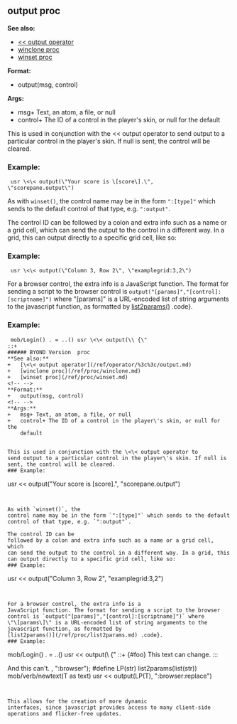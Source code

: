 ## output proc
**See also:**
+   [\<\< output operator](/ref/operator/%3c%3c/output.md) 
+   [winclone proc](/ref/proc/winclone.md) 
+   [winset proc](/ref/proc/winset.md) 
<!-- -->
**Format:**
+   output(msg, control)
<!-- -->
**Args:**
+   msg+ Text, an atom, a file, or null
+   control+ The ID of a control in the player\'s skin, or null for the
    default


This is used in conjunction with the \<\< output operator to
send output to a particular control in the player\'s skin. If null is
sent, the control will be cleared.
### Example:

```
 usr \<\< output(\"Your score is \[score\].\",
\"scorepane.output\") 
```
 

As with `winset()`, the
control name may be in the form `":[type]"` which sends to the default
control of that type, e.g. `":output"`. 

The control ID can be
followed by a colon and extra info such as a name or a grid cell, which
can send the output to the control in a different way. In a grid, this
can output directly to a specific grid cell, like so:
### Example:

```
 usr \<\< output(\"Column 3, Row 2\", \"examplegrid:3,2\")

```
 

For a browser control, the extra info is a
JavaScript function. The format for sending a script to the browser
control is `output("[params]","[control]:[scriptname]")` where
\"\[params\]\" is a URL-encoded list of string arguments to the
javascript function, as formatted by
[list2params()](/ref/proc/list2params.md) .code}.
### Example:

```
 mob/Login() . = ..() usr \<\< output(\\ {\"
::+ 
###### BYOND Version  proc
**See also:**
+   [\<\< output operator](/ref/operator/%3c%3c/output.md) 
+   [winclone proc](/ref/proc/winclone.md) 
+   [winset proc](/ref/proc/winset.md) 
<!-- -->
**Format:**
+   output(msg, control)
<!-- -->
**Args:**
+   msg+ Text, an atom, a file, or null
+   control+ The ID of a control in the player\'s skin, or null for the
    default


This is used in conjunction with the \<\< output operator to
send output to a particular control in the player\'s skin. If null is
sent, the control will be cleared.
### Example:

```
 usr \<\< output(\"Your score is \[score\].\",
\"scorepane.output\") 
```
 

As with `winset()`, the
control name may be in the form `":[type]"` which sends to the default
control of that type, e.g. `":output"`. 

The control ID can be
followed by a colon and extra info such as a name or a grid cell, which
can send the output to the control in a different way. In a grid, this
can output directly to a specific grid cell, like so:
### Example:

```
 usr \<\< output(\"Column 3, Row 2\", \"examplegrid:3,2\")

```
 

For a browser control, the extra info is a
JavaScript function. The format for sending a script to the browser
control is `output("[params]","[control]:[scriptname]")` where
\"\[params\]\" is a URL-encoded list of string arguments to the
javascript function, as formatted by
[list2params()](/ref/proc/list2params.md) .code}.
### Example:

```
 mob/Login() . = ..() usr \<\< output(\\ {\"
::+ {#foo}
This text can change.
:::


And this can\'t.
\, \":browser\"); #define LP(str) list2params(list(str))
mob/verb/newtext(T as text) usr \<\< output(LP(T), \":browser:replace\")

```
 

This allows for the creation of more dynamic
interfaces, since javascript provides access to many client-side
operations and flicker-free updates.